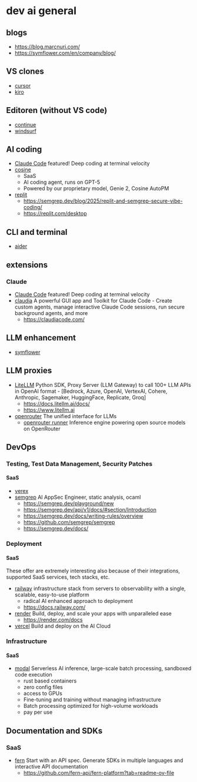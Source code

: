 # dev ai general

## blogs

* https://blog.marcnuri.com/
* https://symflower.com/en/company/blog/

## VS clones

* [cursor](https://cursor.com/)
* [kiro](https://kiro.dev/)

## Editoren (without VS code)

* [continue](https://www.continue.dev/)
* [windsurf](https://windsurf.com/)

## AI coding

* [Claude Code](https://www.anthropic.com/claude-code) featured!
  Deep coding at terminal velocity
* [cosine](https://cosine.sh/)
  - SaaS
  - AI coding agent, runs on GPT-5
  - Powered by our proprietary model, Genie 2, Cosine AutoPM
* [replit](https://replit.com/)
  + https://semgrep.dev/blog/2025/replit-and-semgrep-secure-vibe-coding/
  + https://replit.com/desktop

## CLI and terminal

* [aider](https://aider.chat/)

## extensions

### Claude

* [Claude Code](https://www.anthropic.com/claude-code) featured!
  Deep coding at terminal velocity
* [claudia](https://github.com/getAsterisk/claudia)
  A powerful GUI app and Toolkit for Claude Code - Create custom agents, manage interactive Claude Code sessions, run secure background agents, and more
  + https://claudiacode.com/

## LLM enhancement

* [symflower](https://symflower.com/en/)

## LLM proxies

* [LiteLLM](https://github.com/BerriAI/litellm)
  Python SDK, Proxy Server (LLM Gateway) to call 100+ LLM APIs in OpenAI format - [Bedrock, Azure, OpenAI, VertexAI, Cohere, Anthropic, Sagemaker, HuggingFace, Replicate, Groq] 
  + https://docs.litellm.ai/docs/
  + https://www.litellm.ai
* [openrouter](https://openrouter.ai/)
  The unified interface for LLMs
  - [openrouter runner](https://github.com/OpenRouterTeam/openrouter-runner)
    Inference engine powering open source models on OpenRouter 

## DevOps

### Testing, Test Data Management, Security Patches

#### SaaS

* [verex](https://verex.ai/)
* [semgrep](https://semgrep.dev/)
  AI AppSec Engineer, static analysis, ocaml
  + https://semgrep.dev/playground/new
  + https://semgrep.dev/api/v1/docs/#section/Introduction
  + https://semgrep.dev/docs/writing-rules/overview
  + https://github.com/semgrep/semgrep
  + https://semgrep.dev/docs/

### Deployment

#### SaaS

These offer are extremely interesting also because of their integrations, supported SaaS services, tech stacks, etc.

* [railway](https://railway.com/)
  infrastructure stack from servers to observability with a single, scalable, easy-to-use platform
  - radical AI enhanced approach to deployment
  - https://docs.railway.com/
* [render](https://render.com/)
  Build, deploy, and scale your apps with unparalleled ease
  - https://render.com/docs
* [vercel](https://vercel.com/)
  Build and deploy on the AI Cloud

### Infrastructure

#### SaaS

* [modal](https://modal.com/)
  Serverless AI inference, large-scale batch processing, sandboxed code execution
  - rust based containers
  - zero config files
  - access to GPUs
  - Fine-tuning and training without managing infrastructure
  - Batch processing optimized for high-volume workloads
  - pay per use

## Documentation and SDKs

### SaaS

* [fern](https://buildwithfern.com/)
  Start with an API spec. Generate SDKs in multiple languages and interactive API documentation
  + https://github.com/fern-api/fern-platform?tab=readme-ov-file
